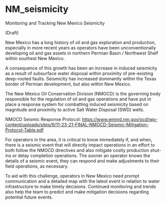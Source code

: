 # NM_seismicity
Monitoring and Tracking New Mexico Seismicity

(Draft)

New Mexico has a long history of oil and gas exploration and production, especially in more recent years as operators have been unconventionally developing oil and gas assets in northern Permian Basin / Northwest Shelf within southest New Mexico.  

A consequence of this growth has been an increase in induced seismicity as a result of subsurface water disposal within proximity of pre-existing deep-rooted faults. Seismicity has increased dominantly within the Texas border of Permian development, but also within New Mexico.  

The New Mexico Oil Conservation Division (NMOCD) is the governing body responsible for the regulation of oil and gas operations and have put in place a response system for combatting induced seismicity based on magnitude and proximity to active Salt Water Disposal (SWD) wells.

NMOCD Seismic Response Protocol:
https://www.emnrd.nm.gov/ocd/wp-content/uploads/sites/6/11-23-21-FINAL-NMOCD-Seismic-Mitigation-Protocol-Table.pdf

For operators in the area, it is critical to know immediately if, and when, there is a seismic event that will directly impact operations in an effort to both follow the NMOCD directives and also mitigate costly production shut-ins or delay completion operations. The sooner an operator knows the details of a seismic event, they can respond and make adjustments to their field operations, as necessary. 

To aid with this challenge, operators in New Mexico need prompt communication and a detailed map with the latest event in relation to water infrastructure to make timely decisions.  Continued monitoring and trends also help the team to predict and make mitigation decisions regarding potential future events.
